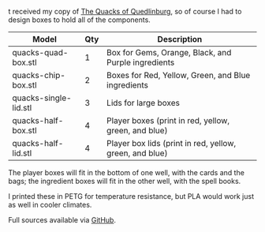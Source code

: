 t received my copy of [The Quacks of Quedlinburg](https://boardgamegeek.com/boardgame/244521/quacks-quedlinburg), so of course I had to design boxes to hold all of the components.

| Model | Qty | Description |
| ----- | --- | ----------- |
| quacks-quad-box.stl | 1 | Box for Gems, Orange, Black, and Purple ingredients |
| quacks-chip-box.stl | 2 | Boxes for Red, Yellow, Green, and Blue ingredients |
| quacks-single-lid.stl | 3 | Lids for large boxes |
| quacks-half-box.stl | 4 | Player boxes (print in red, yellow, green, and blue) |
| quacks-half-lid.stl | 4 | Player box lids (print in red, yellow, green, and blue) |

The player boxes will fit in the bottom of one well, with the cards and the bags; the ingredient boxes will fit in the other well, with the spell books.

I printed these in PETG for temperature resistance, but PLA would work just as well in cooler climates.

Full sources available via [GitHub](https://github.com/wcraigtrader/game-parts/tree/master/quacks).
